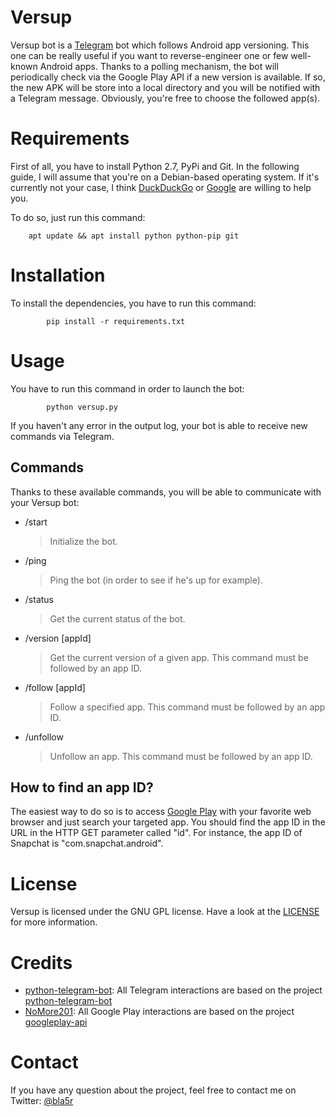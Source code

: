 # Versup
Versup bot is a [Telegram](https://telegram.org) bot which follows Android app versioning. This one can be really useful if you want to reverse-engineer one or few well-known Android apps.
Thanks to a polling mechanism, the bot will periodically check via the Google Play API if a new version is available. If so, the new APK will be store into a local directory and you will be notified with a Telegram message.
Obviously, you're free to choose the followed app(s).

# Requirements

First of all, you have to install Python 2.7, PyPi and Git. 
In the following guide, I will assume that you're on a Debian-based operating system. If it's currently not your case, I think [DuckDuckGo](https://duckduckgo.com/) or [Google](https://www.google.co.uk/) are willing to help you. 

To do so, just run this command:
```
	apt update && apt install python python-pip git
```

# Installation

To install the dependencies, you have to run this command:
```
        pip install -r requirements.txt
```

# Usage

You have to run this command in order to launch the bot:
```
        python versup.py
```
If you haven't any error in the output log, your bot is able to receive new commands via Telegram.

## Commands
Thanks to these available commands, you will be able to communicate with your Versup bot:
  + /start
    > Initialize the bot.
  + /ping
    > Ping the bot (in order to see if he's up for example).
  + /status
    > Get the current status of the bot.
  + /version [appId]
    > Get the current version of a given app. This command must be followed by an app ID.
  + /follow [appId]
    > Follow a specified app. This command must be followed by an app ID.
  + /unfollow
    > Unfollow an app. This command must be followed by an app ID.

## How to find an app ID?

The easiest way to do so is to access [Google Play](https://play.google.com/store) with your favorite web browser and just search your targeted app.
You should find the app ID in the URL in the HTTP GET parameter called "id".
For instance, the app ID of Snapchat is "com.snapchat.android".

# License

Versup is licensed under the GNU GPL license. Have a look at the [LICENSE](https://github.com/bla5r/Versup/blob/master/LICENSE) for more information.

# Credits

  + [python-telegram-bot](https://github.com/python-telegram-bot): All Telegram interactions are based on the project [python-telegram-bot](https://github.com/python-telegram-bot/python-telegram-bot)
  + [NoMore201](https://github.com/NoMore201): All Google Play interactions are based on the project [googleplay-api](https://github.com/NoMore201/googleplay-api)

# Contact

If you have any question about the project, feel free to contact me on Twitter: [@bla5r](https://twitter.com/bla5r) 
